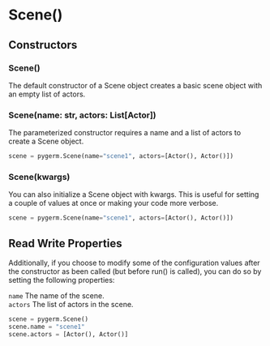# Scene()

## Constructors

### Scene()
The default constructor of a Scene object creates a basic scene object with an empty list of actors.

### Scene(name: str, actors: List\[Actor\])
The parameterized constructor requires a name and a list of actors to create a Scene object.

```python
scene = pygerm.Scene(name="scene1", actors=[Actor(), Actor()])
```

### Scene(kwargs)
You can also initialize a Scene object with kwargs. This is useful for setting a couple of values at once or making your code more verbose.

```python
scene = pygerm.Scene(name="scene1", actors=[Actor(), Actor()])
```

## Read Write Properties
Additionally, if you choose to modify some of the configuration values after the constructor as been called (but before run() is called), you can do so by setting the following properties:

`name` The name of the scene. \
`actors` The list of actors in the scene.

```python
scene = pygerm.Scene()
scene.name = "scene1"
scene.actors = [Actor(), Actor()]
```
